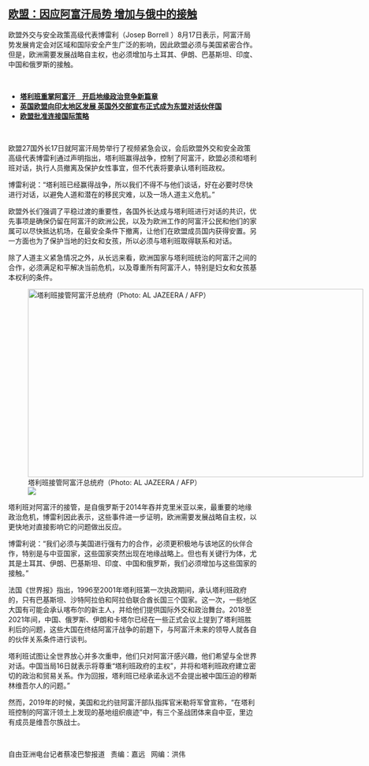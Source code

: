 <!--1629312548000-->
[欧盟：因应阿富汗局势 增加与俄中的接触](https://www.rfa.org/mandarin/yataibaodao/junshiwaijiao/cl-08182021141658.html)
------

<p></p><p>欧盟外交与安全政策高级代表博雷利（Josep Borrell ）8月17日表示，阿富汗局势发展肯定会对区域和国际安全产生广泛的影响，因此欧盟必须与美国紧密合作。但是，欧洲需要发展战略自主权，也必须增加与土耳其、伊朗、巴基斯坦、印度、中国和俄罗斯的接触。</p><p><br/></p><ul><li><a href="https://www.rfa.org/mandarin/yataibaodao/junshiwaijiao/rc-08172021102136.html"><strong>塔利班重掌阿富汗　开启地缘政治竞争新篇章</strong></a></li><li><strong><a href="https://www.rfa.org/mandarin/yataibaodao/junshiwaijiao/cl-08052021141109.html">英国欧盟向印太地区发展 英国外交部宣布正式成为东盟对话伙伴国</a></strong></li><li><strong><a href="https://www.rfa.org/mandarin/yataibaodao/junshiwaijiao/cl-07132021135523.html">欧盟批准连接国际策略</a></strong></li></ul><p><br/></p><p>欧盟27国外长17日就阿富汗局势举行了视频紧急会议，会后欧盟外交和安全政策高级代表博雷利通过声明指出，塔利班赢得战争，控制了阿富汗，欧盟必须和塔利班对话，执行人员撤离及保护女性事宜，但不代表将要承认塔利班政权。</p><p>博雷利说：“塔利班已经赢得战争，所以我们不得不与他们谈话，好在必要时尽快进行对话，以避免人道和潜在的移民灾难，以及一场人道主义危机。”</p><p>欧盟外长们强调了平稳过渡的重要性，各国外长达成与塔利班进行对话的共识，优先事项是确保仍留在阿富汗的欧洲公民，以及为欧洲工作的阿富汗公民和他们的家属可以尽快抵达机场，在最安全条件下撤离，让他们在欧盟成员国内获得安置。另一方面也为了保护当地的妇女和女孩，所以必须与塔利班取得联系和对话。</p><p>除了人道主义紧急情况之外，从长远来看，欧洲国家与塔利班统治的阿富汗之间的合作，必须满足和平解决当前危机，以及尊重所有阿富汗人，特别是妇女和女孩基本权利的条件。</p><p><figure class="image-richtext image-inline captioned" style="width:680px;"><img alt="塔利班接管阿富汗总统府（Photo: AL JAZEERA / AFP）" height="382" src="https://www.rfa.org/mandarin/yataibaodao/junshiwaijiao/cl-08182021141658.html/rc0817d.jpg/@@images/09f3f8b8-21ea-4016-80ee-8a9123c0e9ce.jpeg" title="rc0817d.jpg" width="680"/><figcaption class="image-caption">塔利班接管阿富汗总统府（Photo: AL JAZEERA / AFP）</figcaption><small></small><div id="zoomattribute"><a data-caption="塔利班接管阿富汗总统府（Photo: AL JAZEERA / AFP）" data-fancybox="" href="https://www.rfa.org/mandarin/yataibaodao/junshiwaijiao/cl-08182021141658.html/rc0817d.jpg" id="single_image" title="塔利班接管阿富汗总统府（Photo: AL JAZEERA / AFP）"><img src="/++plone++rfa-resources/img/icon-zoom.png"/></a></div></figure></p><p>塔利班对阿富汗的接管，是自俄罗斯于2014年吞并克里米亚以来，最重要的地缘政治危机，博雷利因此表示，这些事件进一步证明，欧洲需要发展战略自主权，以更快地对直接影响它的问题做出反应。</p><p>博雷利说：“我们必须与美国进行强有力的合作，必须更积极地与该地区的伙伴合作，特别是与中亚国家，这些国家突然出现在地缘战略上。但也有关键行为体，尤其是土耳其、伊朗、巴基斯坦、印度、中国和俄罗斯，我们必须增加与这些国家的接触。”</p><p>法国《世界报》指出，1996至2001年塔利班第一次执政期间，承认塔利班政府的，只有巴基斯坦、沙特阿拉伯和阿拉伯联合酋长国三个国家。这一次，一些地区大国有可能会承认喀布尔的新主人，并给他们提供国际外交和政治舞台。2018至2021年间，中国、俄罗斯、伊朗和卡塔尔已经在一些正式会议上提到了塔利班胜利后的问题，这些大国在终结阿富汗战争的前題下，与阿富汗未来的领导人就各自的伙伴关系条件进行谈判。</p><p>塔利班试图让全世界放心并多次重申，他们只对阿富汗感兴趣，他们希望与全世界对话。中国当局16日就表示将尊重“塔利班政府的主权”，并将和塔利班政府建立密切的政治和贸易关系。作为回报，塔利班已经承诺永远不会提出被中国压迫的穆斯林维吾尔人的问题。”</p><p>然而，2019年的时候，美国和北约驻阿富汗部队指挥官米勒将军曾宣称，“在塔利班控制的阿富汗领土上发现的基地组织痕迹”中，有三个圣战团体来自中亚，里边有成员是维吾尔族战士。</p><p><br/></p><p>自由亚洲电台记者蔡凌巴黎报道   责编：嘉远   网编：洪伟</p>
